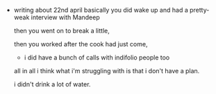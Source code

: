- writing about 22nd april
  basically you did wake up and had a pretty-weak interview with Mandeep 
  
  then you went on to break a little,
  
  then you worked after the cook had just come, 
  
  - i did have a bunch of calls with indifolio people too
  
  
  all in all i think what i'm struggling with is that i don't have a plan. 
  
  i didn't drink a lot of water.